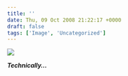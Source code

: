 ```yaml
---
title: ''
date: Thu, 09 Oct 2008 21:22:17 +0000
draft: false
tags: ['Image', 'Uncategorized']
---
```


![](https://madd0.files.wordpress.com/2008/10/rcxxgaq0nevfwzi1h8qtfkaco1_500.jpg)

**_Technically…_**